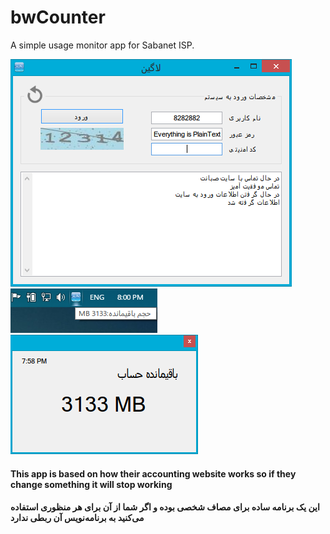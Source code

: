 bwCounter
=========

A simple usage monitor app for Sabanet ISP.

![login form](screenshots\login.png)
![notification](screenshots\tray.png)
![status](screenshots\status.png)

#### This app is based on how their accounting website works so if they change something it will stop working
#### این یک برنامه ساده برای مصاف شخصی بوده و اگر شما از آن برای هر منظوری استفاده می‌کنید به برنامه‌نویس آن ربطی ندارد
